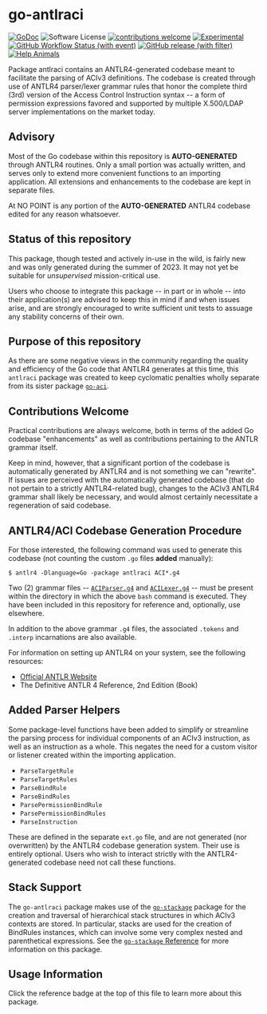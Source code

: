 # go-antlraci


[![GoDoc](https://godoc.org/github.com/JesseCoretta/go-antlraci?status.svg)](https://godoc.org/github.com/JesseCoretta/go-antlraci) ![Software License](https://img.shields.io/badge/license-MIT-brightgreen.svg?style=flat-square) [![contributions welcome](https://img.shields.io/badge/contributions-welcome-brightgreen.svg?style=flat)](https://github.com/JesseCoretta/go-antlraci/issues) [![Experimental](https://img.shields.io/badge/experimental-blue?logoColor=blue&label=%F0%9F%A7%AA%20%F0%9F%94%AC&labelColor=blue&color=gray)](https://github.com/JesseCoretta/JesseCoretta/blob/main/EXPERIMENTAL.md) [![GitHub Workflow Status (with event)](https://img.shields.io/github/actions/workflow/status/jessecoretta/go-antlraci/go.yml?event=push)](https://github.com/JesseCoretta/go-antlraci/actions/workflows/go.yml) [![GitHub release (with filter)](https://img.shields.io/github/v/release/JesseCoretta/go-antlraci)](https://github.com/JesseCoretta/go-antlraci/releases) [![Help Animals](https://img.shields.io/badge/donations-yellow?label=%F0%9F%98%BA&labelColor=Yellow)](https://github.com/JesseCoretta/JesseCoretta/blob/main/DONATIONS.md)

Package antlraci contains an ANTLR4-generated codebase meant to facilitate the parsing of ACIv3 definitions. The codebase is created through use of ANTLR4 parser/lexer grammar rules that honor the complete third (3rd) version of the Access Control Instruction syntax -- a form of permission expressions favored and supported by multiple X.500/LDAP server implementations on the market today.

## Advisory

Most of the Go codebase within this repository is **AUTO-GENERATED** through ANTLR4 routines. Only a small portion was actually written, and serves only to extend more convenient functions to an importing application. All extensions and enhancements to the codebase are kept in separate files.

At NO POINT is any portion of the **AUTO-GENERATED** ANTLR4 codebase edited for any reason whatsoever.

## Status of this repository

This package, though tested and actively in-use in the wild, is fairly new and was only generated during the summer of 2023. It may not yet be suitable for _unsupervised_ mission-critical use.

Users who choose to integrate this package -- in part or in whole -- into their application(s) are advised to keep this in mind if and when issues arise, and are strongly encouraged to write sufficient unit tests to assuage any stability concerns of their own.

## Purpose of this repository

As there are some negative views in the community regarding the quality and efficiency of the Go code that ANTLR4 generates at this time, this `antlraci` package was created to keep cyclomatic penalties wholly separate from its sister package [`go-aci`](https://github.com/JesseCoretta/go-aci).

## Contributions Welcome

Practical contributions are always welcome, both in terms of the added Go codebase "enhancements" as well as contributions pertaining to the ANTLR grammar itself.

Keep in mind, however, that a significant portion of the codebase is automatically generated by ANTLR4 and is not something we can "rewrite". If issues are perceived with the automatically generated codebase (that do not pertain to a strictly ANTLR4-related bug), changes to the ACIv3 ANTLR4 grammar shall likely be necessary, and would almost certainly necessitate a regeneration of said codebase.


## ANTLR4/ACI Codebase Generation Procedure

For those interested, the following command was used to generate this codebase (not counting the custom `.go` files **added** manually):

```
$ antlr4 -Dlanguage=Go -package antlraci ACI*.g4
```

Two (2) grammar files -- [`ACIParser.g4`](https://github.com/JesseCoretta/go-antlraci/blob/main/_grammar/ACIParser.g4) and [`ACILexer.g4`](https://github.com/JesseCoretta/go-antlraci/blob/main/_grammar/ACILexer.g4) -- must be present within the directory in which the above `bash` command is executed. They have been included in this repository for reference and, optionally, use elsewhere.

In addition to the above grammar `.g4` files, the associated `.tokens` and `.interp` incarnations are also available.

For information on setting up ANTLR4 on your system, see the following resources:

 - [Official ANTLR Website](http://www.antlr.org)
 - The Definitive ANTLR 4 Reference, 2nd Edition (Book)

## Added Parser Helpers

Some package-level functions have been added to simplify or streamline the parsing process for individual components of an ACIv3 instruction, as well as an instruction as a whole. This negates the need for a custom visitor or listener created within the importing application.

 - `ParseTargetRule`
 - `ParseTargetRules`
 - `ParseBindRule`
 - `ParseBindRules`
 - `ParsePermissionBindRule`
 - `ParsePermissionBindRules`
 - `ParseInstruction`

These are defined in the separate `ext.go` file, and are not generated (nor overwritten) by the ANTLR4 codebase generation system. Their use is entirely optional. Users who wish to interact strictly with the ANTLR4-generated codebase need not call these functions.

## Stack Support

The `go-antlraci` package makes use of the [`go-stackage`](https://github.com/JesseCoretta/go-stackage) package for the creation and traversal of hierarchical stack structures in which ACIv3 contexts are stored. In particular, stacks are used for the creation of BindRules instances, which can involve some very complex nested and parenthetical expressions. See the [`go-stackage` Reference](https://pkg.go.dev/github.com/JesseCoretta/go-stackage) for more information on this package.

## Usage Information

Click the reference badge at the top of this file to learn more about this package.
